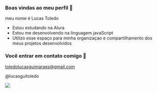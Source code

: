 ### Boas vindas ao meu perfil 💙

meu nome é Lucas Toledo

- Estou estudando na Alura
- Estou me desenvolvendo na linguagem javaScript
- Utilizo esse espaço para minha organizaçao e compartilhamento dos meus projetos desenvolvidos

### Você entrar em contato comigo 📧

toledolucasguimaraes@gmail.com

@lucasguitoledo

![](https://media1.tenor.com/m/LDtBiM9ciEoAAAAC/clash-royale-clash-royale-emote.gi)

